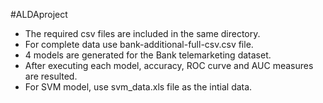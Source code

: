 #ALDAproject
* The required csv files are included in the same directory.
* For complete data use bank-additional-full-csv.csv file.
* 4 models are generated for the Bank telemarketing dataset.
* After executing each model, accuracy, ROC curve and AUC measures are resulted.
* For SVM model, use svm_data.xls file as the intial data.
